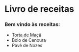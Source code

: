 # Livro de receitas

### Bem vindo às receitas:

- [Torta de Maçã](https://github.com/sidneyojr/livroReceitas/blob/master/receitas/tortaMaca.md)
- Bolo de Cenoura
- Pavê de Nozes


